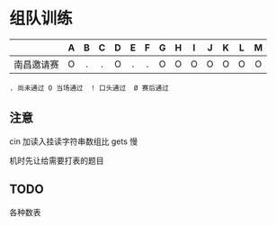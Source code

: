 # 组队训练

|       |  A   |  B   |  C   |  D   |  E   |  F   |  G   |  H   |  I   |  J   |  K   |  L   |  M   |
| :---: | :--: | :--: | :--: | :--: | :--: | :--: | :--: | :--: | :--: | :--: | :--: | :--: | :--: |
| 南昌邀请赛 |  O   |  .   |  .   |  O   |  .   |  .   |  O   |  O   |  O   |  O   |  O   |  O   |  O   |

`. 尚未通过 O 当场通过  ! 口头通过  Ø 赛后通过`

## 注意

cin 加读入挂读字符串数组比 gets 慢

机时先让给需要打表的题目

## TODO

各种数表